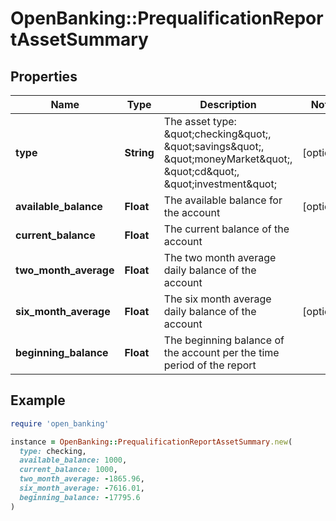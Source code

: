 # OpenBanking::PrequalificationReportAssetSummary

## Properties

| Name | Type | Description | Notes |
| ---- | ---- | ----------- | ----- |
| **type** | **String** | The asset type: \&quot;checking\&quot;, \&quot;savings\&quot;, \&quot;moneyMarket\&quot;, \&quot;cd\&quot;, \&quot;investment\&quot; | [optional] |
| **available_balance** | **Float** | The available balance for the account | [optional] |
| **current_balance** | **Float** | The current balance of the account |  |
| **two_month_average** | **Float** | The two month average daily balance of the account |  |
| **six_month_average** | **Float** | The six month average daily balance of the account | [optional] |
| **beginning_balance** | **Float** | The beginning balance of the account per the time period of the report |  |

## Example

```ruby
require 'open_banking'

instance = OpenBanking::PrequalificationReportAssetSummary.new(
  type: checking,
  available_balance: 1000,
  current_balance: 1000,
  two_month_average: -1865.96,
  six_month_average: -7616.01,
  beginning_balance: -17795.6
)
```

